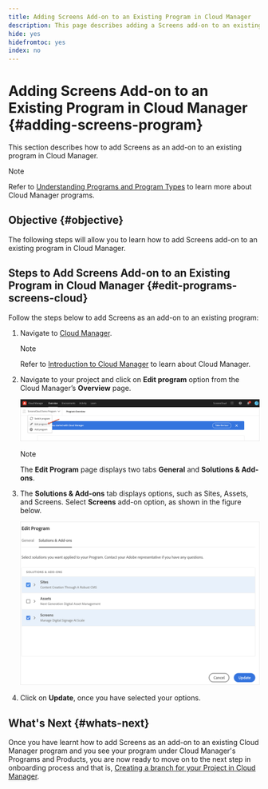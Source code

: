 ```yaml
---
title: Adding Screens Add-on to an Existing Program in Cloud Manager
description: This page describes adding a Screens add-on to an existing program in Cloud Manager for Screens as a Cloud Service.
hide: yes
hidefromtoc: yes
index: no
---
```


# Adding Screens Add-on to an Existing Program in Cloud Manager {#adding-screens-program}

This section describes how to add Screens as an add-on to an existing program in Cloud Manager.

>[!NOTE]
>Refer to [Understanding Programs and Program Types](https://experienceleague.adobe.com/docs/experience-manager-cloud-service/onboarding/getting-access/understand-program-types.html?lang=en) to learn more about Cloud Manager programs.

## Objective {#objective}

The following steps will allow you to learn how to add Screens add-on to an existing program in Cloud Manager.

## Steps to Add Screens Add-on to an Existing Program in Cloud Manager {#edit-programs-screens-cloud}

Follow the steps below to add Screens as an add-on to an existing program:

1. Navigate to [Cloud Manager](https://my.cloudmanager.adobe.com/). 

   >[!NOTE]
   >Refer to [Introduction to Cloud Manager](https://experienceleague.adobe.com/docs/experience-manager-cloud-service/onboarding/onboarding-concepts/cloud-manager-introduction.html?lang=en) to learn about Cloud Manager.

1. Navigate to your project and click on **Edit program** option from the Cloud Manager’s **Overview** page. 

   ![image](/help/screens-cloud/assets/onboarding/add-onexisting1.png)

   >[!NOTE]
   >The **Edit Program** page displays two tabs **General** and **Solutions & Add-ons**.

1. The **Solutions & Add-ons** tab displays options, such as Sites, Assets, and Screens. Select **Screens** add-on option, as shown in the figure below.

    ![image](/help/screens-cloud/assets/onboarding/add-onexisting2.png)

1. Click on **Update**, once you have selected your options.

## What's Next {#whats-next}

Once you have learnt how to add Screens as an add-on to an existing Cloud Manager program and you see your program under Cloud Manager's Programs and Products, you are now ready to move on to the next step in onboarding process and that is, [Creating a branch for your Project in Cloud Manager](/help/screens-cloud/onboarding-screens-cloud/creating-a-branch.md).